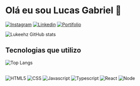 
# Olá eu sou Lucas Gabriel 👋

[![Instagram](https://img.shields.io/badge/Instagram-E4405F?style=for-the-badge&logo=instagram&logoColor=white)](https://instagram.com/luukeeh_)
[![Linkedin](https://img.shields.io/badge/LinkedIn-0077B5?style=for-the-badge&logo=linkedin&logoColor=white)](https://www.linkedin.com/in/lucas-gabriel-pires?utm_source=share&utm_campaign=share_via&utm_content=profile&utm_medium=ios_app)
[![Portifolio](https://img.shields.io/badge/dev.to-0A0A0A?style=for-the-badge&logo=devdotto&logoColor=white)](https://www.linkedin.com/in/lucas-gabriel-pires?utm_source=share&utm_campaign=share_via&utm_content=profile&utm_medium=ios_app)

![Lukeehz GitHub stats](https://github-readme-stats.vercel.app/api?username=lukeehz&show_icons=true&theme=radical)


## Tecnologias que utilizo

![Top Langs](https://github-readme-stats.vercel.app/api/top-langs/?username=lukeehz&layout=compact)

<div style="display: inline_block"><br/>
    <img align=center alt="HTML5" src="https://img.shields.io/badge/HTML5-E34F26?style=for-the-badge&logo=html5&logoColor=white">
    <img align=center alt="CSS" src="https://img.shields.io/badge/CSS3-1572B6?style=for-the-badge&logo=css3&logoColor=white">
    <img align=center alt="Javascript" src="https://img.shields.io/badge/JavaScript-F7DF1E?style=for-the-badge&logo=javascript&logoColor=black">
    <img align=center alt="Typescript" src="https://img.shields.io/badge/TypeScript-007ACC?style=for-the-badge&logo=typescript&logoColor=white">
        <img align=center alt="React" src="https://img.shields.io/badge/React-20232A?style=for-the-badge&logo=react&logoColor=61DAFB">
    <img align=center alt="Node" src="https://img.shields.io/badge/Node.js-43853D?style=for-the-badge&logo=node.js&logoColor=white">

    
</div>
